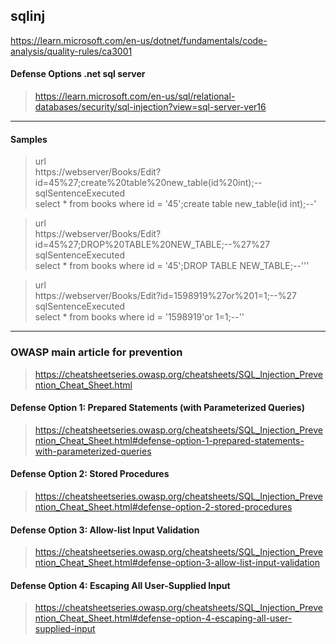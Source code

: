 ## sqlinj

https://learn.microsoft.com/en-us/dotnet/fundamentals/code-analysis/quality-rules/ca3001

#### **Defense Options .net sql server**
> https://learn.microsoft.com/en-us/sql/relational-databases/security/sql-injection?view=sql-server-ver16
___

#### **Samples**

> url<br/>
> https://webserver/Books/Edit?id=45%27;create%20table%20new_table(id%20int);--
> <br/>sqlSentenceExecuted<br/>
> select * from books where id = '45';create table new_table(id int);--'


> url<br/>
> https://webserver/Books/Edit?id=45%27;DROP%20TABLE%20NEW_TABLE;--%27%27
> <br/>sqlSentenceExecuted<br/>
> select * from books where id = '45';DROP TABLE NEW_TABLE;--'''


> url<br/>
> https://webserver/Books/Edit?id=1598919%27or%201=1;--%27
> <br/>sqlSentenceExecuted<br/>
> select * from books where id = '1598919'or 1=1;--''
___

### **OWASP main article for prevention**
> https://cheatsheetseries.owasp.org/cheatsheets/SQL_Injection_Prevention_Cheat_Sheet.html

#### **Defense Option 1: Prepared Statements (with Parameterized Queries)**
> https://cheatsheetseries.owasp.org/cheatsheets/SQL_Injection_Prevention_Cheat_Sheet.html#defense-option-1-prepared-statements-with-parameterized-queries

#### **Defense Option 2: Stored Procedures**
> https://cheatsheetseries.owasp.org/cheatsheets/SQL_Injection_Prevention_Cheat_Sheet.html#defense-option-2-stored-procedures

#### **Defense Option 3: Allow-list Input Validation**
> https://cheatsheetseries.owasp.org/cheatsheets/SQL_Injection_Prevention_Cheat_Sheet.html#defense-option-3-allow-list-input-validation

#### **Defense Option 4: Escaping All User-Supplied Input**
> https://cheatsheetseries.owasp.org/cheatsheets/SQL_Injection_Prevention_Cheat_Sheet.html#defense-option-4-escaping-all-user-supplied-input

